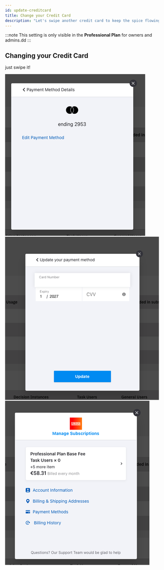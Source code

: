 ```yaml
---
id: update-creditcard
title: Change your Credit Card
description: "Let's swipe another credit card to keep the spice flowing"
---
```


:::note
This setting is only visible in the **Professional Plan** for owners and admins.dd
:::

## Changing your Credit Card

just swipe it!

![cc-ending](./img/cc-ending.png)
![cc-enter](./img/cc-enter.png)
![cc-manage](./img/cc-manage.png)
